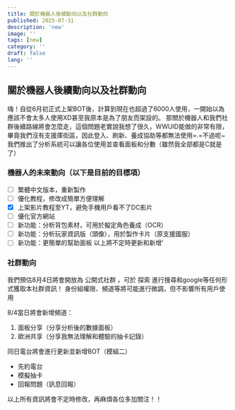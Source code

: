 ```yaml
---
title: 關於機器人後續動向以及社群動向
published: 2025-07-31
description: 'new'
image: ''
tags: [new]
category: ''
draft: false 
lang: ''
---
```



## 關於機器人後續動向以及社群動向
嗨！自從6月初正式上架BOT後，計算到現在也超過了6000人使用，一開始以為應該不會太多人使用XD甚至我原本是為了朋友而架設的。
那關於機器人和我們社群後續路線將會怎麼走，這個問題老實說我想了很久，WWUID能做的非常有限，畢竟我們沒有支援庫街區，因此登入、刷新、養成協助等都無法使用=.=不過呢~我們推出了分析系統可以讓各位使用並查看面板和分數（雖然我全部都是C就是了）

### 機器人的未來動向（以下是目前的目標項）

 - [ ] 繁體中文版本，重新製作
 - [ ] 優化教程，修改成簡單方便理解
 - [X] 上架影片教程至YT，避免手機用戶看不了DC影片
 - [ ] 優化官方網站
 - [ ] 新功能：分析背包素材，可用於擬定角色養成（OCR）
 - [ ] 新功能：分析玩家資訊版（頭像），用於製作卡片（原支援國服）
 - [ ] 新功能：更簡單的幫助面板
 以上將不定時更新和新增'

### 社群動向
我們預估8月4日將會開放為 公開式社群 ，可於 探索 進行搜尋和google等任何形式獲取本社群資訊！
身份組權限、頻道等將可能進行微調，但不影響所有用戶使用

8/4當日將會新增頻道：
1. 面板分享（分享分析後的數據面板）
2. 歐洲共享（分享我無法理解和體驗的抽卡記錄）

同日電台將會進行更新並新增BOT（模組二）
* 先約電台
* 模擬抽卡
* 回報問題（訊息回報）

以上所有資訊將會不定時修改，再麻煩各位多加關注！！
